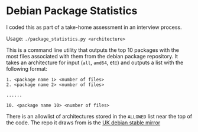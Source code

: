 # Debian Package Statistics

I coded this as part of a take-home assessment in an interview process.

Usage: `./package_statistics.py <architecture>`

This is a command line utility that outputs the top 10 packages with the most files associated with them from the debian package repository. It takes an architecture for input (`all`, `amd64`, etc) and outputs a list with the following format:

```
1. <package name 1> <number of files>
2. <package name 2> <number of files>
  
......
  
10. <package name 10> <number of files>
```

There is an allowlist of architectures stored in the `ALLOWED` list near the top of the code. The repo it draws from is the [UK debian stable mirror](http://ftp.uk.debian.org/debian/dists/stable/main/)

